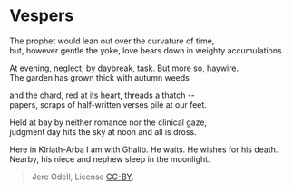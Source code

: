 # Vespers

The prophet would lean out over the curvature of time,  
but, however gentle the yoke, love bears down in weighty accumulations.

At evening, neglect; by daybreak, task. But more so, haywire.  
The garden has grown thick with autumn weeds

and the chard, red at its heart, threads a thatch --  
papers, scraps of half-written verses pile at our feet.

Held at bay by neither romance nor the clinical gaze,  
judgment day hits the sky at noon and all is dross.

Here in Kiriath-Arba I am with Ghalib. He waits. He wishes for his death.  
Nearby, his niece and nephew sleep in the moonlight.

>Jere Odell, License [CC-BY](https://creativecommons.org/licenses/by/4.0/).